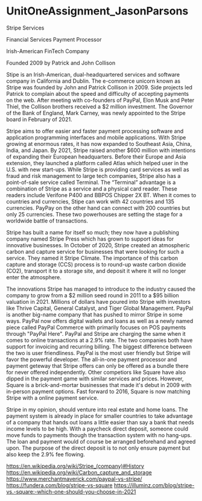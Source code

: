 # UnitOneAssignment_JasonParsons
Stripe Services

Financial Services Payment Processor 

Irish-American FinTech Company 

Founded 2009 by Patrick and John Collison 

Stipe is an Irish-American, dual-headquartered services and software company in California and Dublin. The e-commerce unicorn known as Stripe was founded by John and Patrick Collison in 2009. Side projects led Patrick to complain about the speed and difficulty of accepting payments on the web. After meeting with co-founders of PayPal, Elon Musk and Peter Thiel, the Collison brothers received a $2 million investment. The Governor of the Bank of England, Mark Carney, was newly appointed to the Stripe board in February of 2021.  

Stripe aims to offer easier and faster payment processing software and application programming interfaces and mobile applications. With Stripe growing at enormous rates, it has now expanded to Southeast Asia, China, India, and Japan. By 2021, Stripe raised another $600 million with intentions of expanding their European headquarters. Before their Europe and Asia extension, they launched a platform called Atlas which helped user in the U.S. with new start-ups. While Stripe is providing card services as well as fraud and risk management to large tech companies, Stripe also has a point-of-sale service called Terminal. The “Terminal” advantage is a combination of Stripe as a service and a physical card reader. These readers include Verifone P400 and BBPOS Chipper 2X BT. When it comes to countries and currencies, Stipe can work with 42 countries and 135 currencies. PayPay on the other hand can connect with 200 countries but only 25 currencies. These two powerhouses are setting the stage for a worldwide battle of transactions.

Stripe has built a name for itself so much; they now have a publishing company named Stripe Press which has grown to support ideas for innovative businesses. In October of 2020, Stripe created an atmospheric carbon and capture service for businesses that were looking for such a service. They named it Stripe Climate. The importance of this carbon capture and storage (CCS) process is to round-up waste carbon dioxide (CO2), transport it to a storage site, and deposit it where it will no longer enter the atmosphere.   

The innovations Stripe has managed to introduce to the industry caused the company to grow from a $2 million seed round in 2011 to a $95 billion valuation in 2021. Millions of dollars have poured into Stripe with investors like Thrive Capital, General Catalyst, and Tiger Global Management. PayPal is another big-name company that has pushed to mirror Stripe in some ways. PayPal now offers digital wallets and loans as well as a newly named piece called PayPal Commerce with primarily focuses on POS payments through "PayPal Here". PayPal and Stripe are charging the same when it comes to online transactions at a 2.9% rate. The two companies both have support for invoicing and recurring billing. The biggest difference between the two is user friendliness. PayPal is the most user friendly but Stripe will favor the powerful developer. The all-in-one payment processor and payment geteway that Stripe offers can only be offered as a bundle there for never offered independently. Other competiors like Square have also dipped in the payment game with similar services and prices. However, Square is a brick-and-mortar businesses that made it's debut in 2009 with in-person payment options. Fast forward to 2016, Square is now matching Stripe with a online payment service.

Stripe in my opinion, should venture into real estate and home loans. The payment system is already in place for smaller countries to take advantage of a company that hands out loans a little easier than say a bank that needs income levels to be high. With a paycheck direct deposit, someone could move funds to payments though the transaction system with no hang-ups. The loan and payment would of course be arranged beforehand and agreed upon. The purpose of the direct deposit is to not only ensure payment but also keep the 2.9% fee flowing. 


https://en.wikipedia.org/wiki/Stripe_(company)#History 
https://en.wikipedia.org/wiki/Carbon_capture_and_storage 
https://www.merchantmaverick.com/paypal-vs-stripe/ 
https://fundera.com/blog/stripe-vs-square
https://illuminz.com/blog/stripe-vs.-square:-which-one-should-you-choose-in-2021



 
